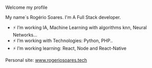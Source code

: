 Welcome my profile

My name´s Rogério Soares. I'm A Full Stack developer.

- ⚡ I’m working IA, Machine Learning with algorithms knn, Neural Networks... 
- ⚡ I’m working with Technologies: Python, PHP..
- ⚡ I’m working learning: React, Node and React-Native

Personal site: www.rogeriosoares.tech
